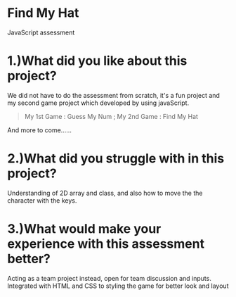 # Find My Hat
JavaScript assessment

# 1.)What did you like about this project?
We did not have to do the assessment from scratch, it's a fun project and my second game project which developed by using javaScript. 

> My 1st Game : Guess My Num ;
> My 2nd Game : Find My Hat

And more to come......

# 2.)What did you struggle with in this project?
Understanding of 2D array and class, and also how to move the the character with the keys. 

# 3.)What would make your experience with this assessment better?
Acting as a team project instead, open for team discussion and inputs. Integrated with HTML and CSS to styling the game for better look and layout 


